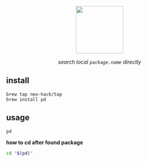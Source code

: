 <div align='center'>

<img src='https://user-images.githubusercontent.com/6839576/147377612-13692a09-8a5e-42e0-92f9-cde3202d811c.png' width='128' />

*search local `package.name` directly*

</div>

## install

```console
brew tap neo-hack/tap
brew install pd
```

## usage

```console
pd
```

**how to cd after found package**

```bash
cd "$(pd)"
```